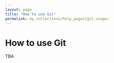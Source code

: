 ```yaml
---
layout: page
title: "How to use Git"
permalink: my_collections/help_pages/git_usage/
---
```

# How to use Git
TBA
